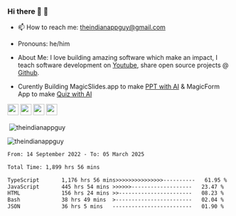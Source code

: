 ### Hi there 👋 🙂

- 📫 How to reach me: theindianappguy@gmail.com

- Pronouns: he/him

- About Me: I love building amazing software which make an impact, I teach software development on [Youtube](https://www.youtube.com/SanskarTiwari), share open source projects @ [Github](https://github.com/theindianappguy).
- Curently Building MagicSlides.app to make [PPT with AI](https://www.magicslides.app/ppt-with-ai) & MagicForm App to make [Quiz with AI](https://www.magicform.app/tools) 

<p><a href="https://www.twitter.com/indianappguy"><img src="https://img.shields.io/badge/twitter-%231DA1F2.svg?&style=for-the-badge&logo=twitter&logoColor=white" height=25></a> <a href="https://www.linkedin.com/in/lamsanskar/"><img src="https://img.shields.io/badge/linkedin-%230077B5.svg?&style=for-the-badge&logo=linkedin&logoColor=white" height=25></a> <a href="https://www.instagram.com/sanskar.dev/"><img src="https://img.shields.io/badge/instagram-%23E4405F.svg?&style=for-the-badge&logo=instagram&logoColor=white" height=25></a> <a href="https://medium.com/@indianappguy"><img src="https://img.shields.io/badge/medium-%2312100E.svg?&style=for-the-badge&logo=medium&logoColor=white" height=25></a> </p>

<p>&nbsp;<img align="center" src="https://github-readme-stats.vercel.app/api?username=theindianappguy&show_icons=true&locale=en" alt="theindianappguy" /></p>

<p><img align="center" src="https://github-readme-streak-stats.herokuapp.com/?user=theindianappguy&" alt="theindianappguy" /></p>

<!--START_SECTION:waka-->

```txt
From: 14 September 2022 - To: 05 March 2025

Total Time: 1,899 hrs 56 mins

TypeScript       1,176 hrs 56 mins>>>>>>>>>>>>>>>----------   61.95 %
JavaScript       445 hrs 54 mins >>>>>>-------------------   23.47 %
HTML             156 hrs 24 mins >>-----------------------   08.23 %
Bash             38 hrs 49 mins  >------------------------   02.04 %
JSON             36 hrs 5 mins   -------------------------   01.90 %
```

<!--END_SECTION:waka-->
